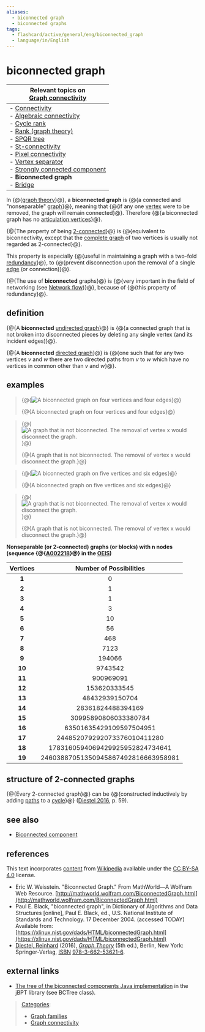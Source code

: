 ```yaml
---
aliases:
  - biconnected graph
  - biconnected graphs
tags:
  - flashcard/active/general/eng/biconnected_graph
  - language/in/English
---
```


# biconnected graph

| Relevant topics on <br/> [Graph connectivity](connectivity%20(graph%20theory).md)                                                                                                                                                                                                                                                                                                                                                                                                                                                                                       |
| ----------------------------------------------------------------------------------------------------------------------------------------------------------------------------------------------------------------------------------------------------------------------------------------------------------------------------------------------------------------------------------------------------------------------------------------------------------------------------------------------------------------------------------------------------------------------- |
| - [Connectivity](connectivity%20(graph%20theory).md) <br/> - [Algebraic connectivity](algebraic%20connectivity.md) <br/> - [Cycle rank](cycle%20rank.md) <br/> - [Rank \(graph theory\)](rank%20(graph%20theory).md) <br/> - [SPQR tree](SPQR%20tree.md) <br/> - [St-connectivity](st-connectivity.md) <br/> - [Pixel connectivity](pixel%20connectivity.md) <br/> - [Vertex separator](vertex%20separator.md) <br/> - [Strongly connected component](strongly%20connected%20component.md) <br/> - __Biconnected graph__ <br/> - [Bridge](bridge%20(graph%20theory).md) |
<!-- -->
<!-- | - [v](https://en.wikipedia.org/wiki/Template:Graph%20connectivity%20sidebar) <br/> - [t](https://en.wikipedia.org/wiki/Template%20talk:Graph%20connectivity%20sidebar) <br/> - [e](https://en.wikipedia.org/wiki/Special:EditPage/Template%3AGraph%20connectivity%20sidebar) | -->

In {@{[graph theory](graph%20theory.md)}@}, a __biconnected graph__ is {@{a connected and "nonseparable" [graph](graph%20(discrete%20mathematics).md)}@}, meaning that {@{if any one [vertex](vertex%20(graph%20theory).md) were to be removed, the graph will remain connected}@}. Therefore {@{a biconnected graph has no [articulation vertices](biconnected%20component.md)}@}. <!--SR:!2025-12-21,281,332!2025-12-22,282,332!2025-11-28,262,330!2025-11-23,259,332-->

{@{The property of being [2-connected](k-vertex-connected%20graph.md)}@} is {@{equivalent to biconnectivity, except that the [complete graph](complete%20graph.md) of two vertices is usually not regarded as 2-connected}@}. <!--SR:!2025-12-22,282,332!2025-11-23,259,332-->

This property is especially {@{useful in maintaining a graph with a two-fold [redundancy](redundancy%20(engineering).md)}@}, to {@{prevent disconnection upon the removal of a single [edge](glossary%20of%20graph%20theory.md#edge) \(or connection\)}@}. <!--SR:!2026-01-11,297,332!2028-04-05,903,332-->

{@{The use of __biconnected__ graphs}@} is {@{very important in the field of networking \(see [Network flow](flow%20network.md)\)}@}, because of {@{this property of redundancy}@}. <!--SR:!2026-01-12,298,332!2028-02-11,863,332!2025-11-24,260,332-->

## definition

{@{A __biconnected__ [undirected graph](graph%20(discrete%20mathematics).md#undirected%20graph)}@} is {@{a connected graph that is not broken into disconnected pieces by deleting any single vertex \(and its incident edges\)}@}. <!--SR:!2025-12-20,280,332!2028-01-27,862,332-->

{@{A __biconnected__ [directed graph](directed%20graph.md)}@} is {@{one such that for any two vertices _v_ and _w_ there are two directed paths from _v_ to _w_ which have no vertices in common other than _v_ and _w_}@}. <!--SR:!2025-11-21,257,332!2026-12-06,501,312-->

## examples

> {@{![A biconnected graph on four vertices and four edges](../../archives/Wikimedia%20Commons/4%20Node%20Biconnected.svg)}@}
>
> {@{A biconnected graph on four vertices and four edges}@} <!--SR:!2025-12-19,279,332!2026-01-13,299,332-->

<!-- markdownlint MD028 -->

> {@{![A graph that is not biconnected. The removal of vertex x would disconnect the graph.](../../archives/Wikimedia%20Commons/4%20Node%20Not-Biconnected.svg)}@}
>
> {@{A graph that is not biconnected. The removal of vertex x would disconnect the graph.}@} <!--SR:!2025-11-24,260,332!2025-11-25,261,332-->

<!-- markdownlint MD028 -->

> {@{![A biconnected graph on five vertices and six edges](../../archives/Wikimedia%20Commons/5%20Node%20Biconnected.svg)}@}
>
> {@{A biconnected graph on five vertices and six edges}@} <!--SR:!2026-01-10,296,332!2028-03-30,898,332-->

<!-- markdownlint MD028 -->

> {@{![A graph that is not biconnected. The removal of vertex x would disconnect the graph.](../../archives/Wikimedia%20Commons/5%20Node%20Not-Biconnected.svg)}@}
>
> {@{A graph that is not biconnected. The removal of vertex x would disconnect the graph.}@} <!--SR:!2025-11-25,261,332!2025-11-20,256,332-->

__Nonseparable \(or 2-connected\) graphs \(or blocks\) with n nodes \(sequence {@{[A002218](https://oeis.org/A002218)}@} in the [OEIS](On-Line%20Encyclopedia%20of%20Integer%20Sequences.md)\)__ <!--SR:!2026-08-24,379,252-->

| Vertices | Number of Possibilities             |
|:--------:|:-----------------------------------:|
| __1__    | 0                                   |
| __2__    | 1                                   |
| __3__    | 1                                   |
| __4__    | 3                                   |
| __5__    | 10                                  |
| __6__    | 56                                  |
| __7__    | 468                                 |
| __8__    | 7123                                |
| __9__    | 194066                              |
| __10__   | 9743542                             |
| __11__   | 900969091                           |
| __12__   | 153620333545                        |
| __13__   | 48432939150704                      |
| __14__   | 28361824488394169                   |
| __15__   | 30995890806033380784                |
| __16__   | 63501635429109597504951             |
| __17__   | 244852079292073376010411280         |
| __18__   | 1783160594069429925952824734641     |
| __19__   | 24603887051350945867492816663958981 |

## structure of 2-connected graphs

{@{Every 2-connected graph}@} can be {@{constructed inductively by adding [paths](path%20(graph%20theory).md) to a [cycle](cycle%20(graph%20theory).md)}@} \([Diestel 2016](#CITEREFDiestel2016), p. 59\). <!--SR:!2025-12-21,281,332!2026-12-10,536,312-->

## see also

- [Biconnected component](biconnected%20component.md)

## references

This text incorporates [content](https://en.wikipedia.org/wiki/biconnected_graph) from [Wikipedia](Wikipedia.md) available under the [CC BY-SA 4.0](https://creativecommons.org/licenses/by-sa/4.0/) license.

- Eric W. Weisstein. "Biconnected Graph." From MathWorld—A Wolfram Web Resource. [http://mathworld.wolfram.com/BiconnectedGraph.html](http://mathworld.wolfram.com/BiconnectedGraph.html)
- Paul E. Black, "biconnected graph", in Dictionary of Algorithms and Data Structures \[online\], Paul E. Black, ed., U.S. National Institute of Standards and Technology. 17 December 2004. \(accessed TODAY\) Available from: [https://xlinux.nist.gov/dads/HTML/biconnectedGraph.html](https://xlinux.nist.gov/dads/HTML/biconnectedGraph.html)
- <a id="CITEREFDiestel2016"></a> [Diestel, Reinhard](Reinhard%20Diestel.md) \(2016\), [_Graph Theory_](https://diestel-graph-theory.com/index.html) \(5th ed.\), Berlin, New York: Springer-Verlag, [ISBN](ISBN.md) [978-3-662-53621-6](https://en.wikipedia.org/wiki/Special:BookSources/978-3-662-53621-6).

## external links

- [The tree of the biconnected components Java implementation](https://code.google.com/p/jbpt/) in the jBPT library \(see BCTree class\).

> [Categories](https://en.wikipedia.org/wiki/Help:Category):
>
> - [Graph families](https://en.wikipedia.org/wiki/Category:Graph%20families)
> - [Graph connectivity](https://en.wikipedia.org/wiki/Category:Graph%20connectivity)
